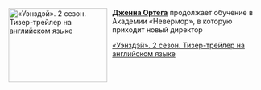 <!--2025-04-29 08:00:31-->
<div class="yb">
  <div class="rss kino_kino"><a href="https://www.kino-teatr.ru/video/48882/" title="«Уэнздэй». 2 сезон. Тизер-трейлер на английском языке"><img src="https://www.kino-teatr.ru/video/2/8/48882/poster.jpg" width="196" height="147" align="left" hspace="5" style="margin: 0px 10px 0px 5px" alt="«Уэнздэй». 2 сезон. Тизер-трейлер на английском языке"/></a><a href=https://www.kino-teatr.ru/kino/acter/w/hollywood/455878/bio/ target=_blank><strong>Дженна Ортега</strong></a> продолжает обучение в Академии «Невермор», в которую приходит новый директор <p class="titl"><a href="https://www.kino-teatr.ru/video/48882/">«Уэнздэй». 2 сезон. Тизер-трейлер на английском языке</a></p></div>
</div>
